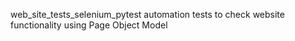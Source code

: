 web_site_tests_selenium_pytest
automation tests to check website functionality using Page Object Model
